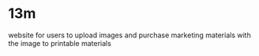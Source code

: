 # 13m
website for users to upload images and purchase marketing materials with the image to printable materials
